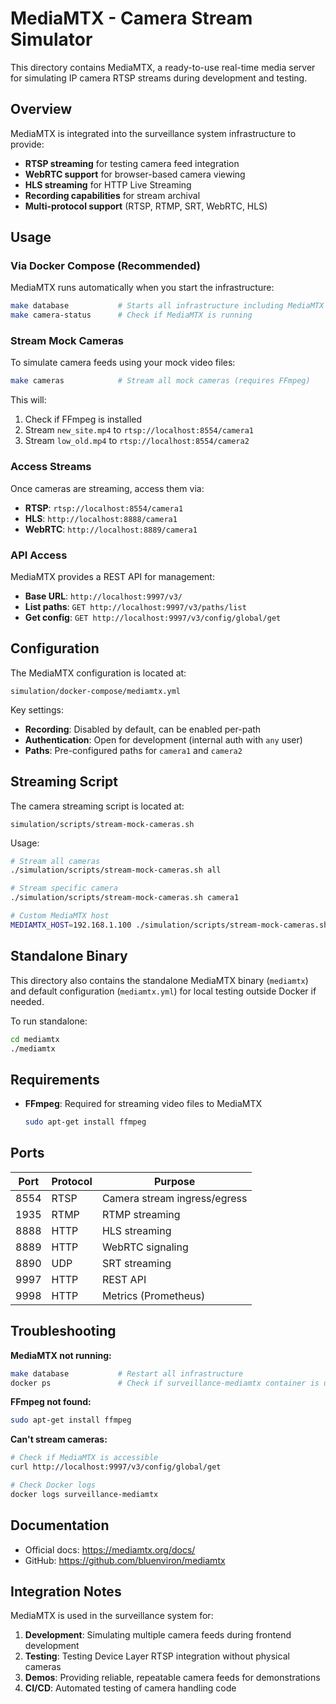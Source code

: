 # MediaMTX - Camera Stream Simulator

This directory contains MediaMTX, a ready-to-use real-time media server for simulating IP camera RTSP streams during development and testing.

## Overview

MediaMTX is integrated into the surveillance system infrastructure to provide:
- **RTSP streaming** for testing camera feed integration
- **WebRTC support** for browser-based camera viewing
- **HLS streaming** for HTTP Live Streaming
- **Recording capabilities** for stream archival
- **Multi-protocol support** (RTSP, RTMP, SRT, WebRTC, HLS)

## Usage

### Via Docker Compose (Recommended)

MediaMTX runs automatically when you start the infrastructure:

```bash
make database           # Starts all infrastructure including MediaMTX
make camera-status      # Check if MediaMTX is running
```

### Stream Mock Cameras

To simulate camera feeds using your mock video files:

```bash
make cameras            # Stream all mock cameras (requires FFmpeg)
```

This will:
1. Check if FFmpeg is installed
2. Stream `new_site.mp4` to `rtsp://localhost:8554/camera1`
3. Stream `low_old.mp4` to `rtsp://localhost:8554/camera2`

### Access Streams

Once cameras are streaming, access them via:

- **RTSP**: `rtsp://localhost:8554/camera1`
- **HLS**: `http://localhost:8888/camera1`
- **WebRTC**: `http://localhost:8889/camera1`

### API Access

MediaMTX provides a REST API for management:

- **Base URL**: `http://localhost:9997/v3/`
- **List paths**: `GET http://localhost:9997/v3/paths/list`
- **Get config**: `GET http://localhost:9997/v3/config/global/get`

## Configuration

The MediaMTX configuration is located at:
```
simulation/docker-compose/mediamtx.yml
```

Key settings:
- **Recording**: Disabled by default, can be enabled per-path
- **Authentication**: Open for development (internal auth with `any` user)
- **Paths**: Pre-configured paths for `camera1` and `camera2`

## Streaming Script

The camera streaming script is located at:
```
simulation/scripts/stream-mock-cameras.sh
```

Usage:
```bash
# Stream all cameras
./simulation/scripts/stream-mock-cameras.sh all

# Stream specific camera
./simulation/scripts/stream-mock-cameras.sh camera1

# Custom MediaMTX host
MEDIAMTX_HOST=192.168.1.100 ./simulation/scripts/stream-mock-cameras.sh all
```

## Standalone Binary

This directory also contains the standalone MediaMTX binary (`mediamtx`) and default configuration (`mediamtx.yml`) for local testing outside Docker if needed.

To run standalone:
```bash
cd mediamtx
./mediamtx
```

## Requirements

- **FFmpeg**: Required for streaming video files to MediaMTX
  ```bash
  sudo apt-get install ffmpeg
  ```

## Ports

| Port | Protocol | Purpose |
|------|----------|---------|
| 8554 | RTSP | Camera stream ingress/egress |
| 1935 | RTMP | RTMP streaming |
| 8888 | HTTP | HLS streaming |
| 8889 | HTTP | WebRTC signaling |
| 8890 | UDP | SRT streaming |
| 9997 | HTTP | REST API |
| 9998 | HTTP | Metrics (Prometheus) |

## Troubleshooting

**MediaMTX not running:**
```bash
make database           # Restart all infrastructure
docker ps               # Check if surveillance-mediamtx container is up
```

**FFmpeg not found:**
```bash
sudo apt-get install ffmpeg
```

**Can't stream cameras:**
```bash
# Check if MediaMTX is accessible
curl http://localhost:9997/v3/config/global/get

# Check Docker logs
docker logs surveillance-mediamtx
```

## Documentation

- Official docs: https://mediamtx.org/docs/
- GitHub: https://github.com/bluenviron/mediamtx

## Integration Notes

MediaMTX is used in the surveillance system for:
1. **Development**: Simulating multiple camera feeds during frontend development
2. **Testing**: Testing Device Layer RTSP integration without physical cameras
3. **Demos**: Providing reliable, repeatable camera feeds for demonstrations
4. **CI/CD**: Automated testing of camera handling code
